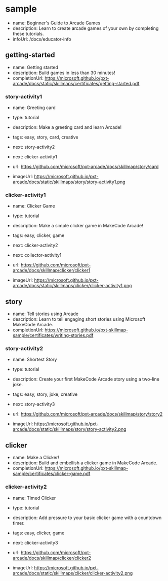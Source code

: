 # sample
* name: Beginner's Guide to Arcade Games
* description: Learn to create arcade games of your own by completing these tutorials.
* infoUrl: /docs/educator-info


## getting-started
* name: Getting started
* description:  Build games in less than 30 minutes!
* completionUrl: https://microsoft.github.io/pxt-arcade/docs/static/skillmaps/certificates/getting-started.pdf

### story-activity1

* name: Greeting card
* type: tutorial
* description: Make a greeting card and learn Arcade!
* tags: easy, story, card, creative
* next: story-activity2
* next: clicker-activity1

* url: https://github.com/microsoft/pxt-arcade/docs/skillmap/story/card 
* imageUrl: https://microsoft.github.io/pxt-arcade/docs/static/skillmaps/story/story-activity1.png

### clicker-activity1

* name: Clicker Game
* type: tutorial
* description: Make a simple clicker game in MakeCode Arcade!
* tags: easy, clicker, game
* next: clicker-activity2
* next: collector-activity1

* url: https://github.com/microsoft/pxt-arcade/docs/skillmap/clicker/clicker1 
* imageUrl: https://microsoft.github.io/pxt-arcade/docs/static/skillmaps/clicker/clicker-activity1.png

## story
* name: Tell stories using Arcade
* description: Learn to tell engaging short stories using Microsoft MakeCode Arcade.
* completionUrl: https://microsoft.github.io/pxt-skillmap-sample/certificates/writing-stories.pdf

### story-activity2

* name: Shortest Story
* type: tutorial
* description: Create your first MakeCode Arcade story using a two-line joke.
* tags: easy, story, joke, creative
* next: story-activity3

* url: https://github.com/microsoft/pxt-arcade/docs/skillmap/story/story2 
* imageUrl: https://microsoft.github.io/pxt-arcade/docs/static/skillmaps/story/story-activity2.png


## clicker
* name: Make a Clicker! 
* description: Build and embellish a clicker game in MakeCode Arcade.
* completionUrl: https://microsoft.github.io/pxt-skillmap-sample/certificates/clicker-game.pdf

### clicker-activity2

* name: Timed Clicker
* type: tutorial
* description: Add pressure to your basic clicker game with a countdown timer. 
* tags: easy, clicker, game
* next: clicker-activity3

* url: https://github.com/microsoft/pxt-arcade/docs/skillmap/clicker/clicker2 
* imageUrl: https://microsoft.github.io/pxt-arcade/docs/static/skillmaps/clicker/clicker-activity2.png

